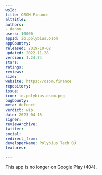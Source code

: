 ```yaml
---
wsId: 
title: OSOM Finance
altTitle: 
authors:
- danny
users: 10000
appId: io.polybius.osom
appCountry: 
released: 2019-10-02
updated: 2022-11-28
version: 1.24.74
stars: 
ratings: 
reviews: 
size: 
website: https://osom.finance
repository: 
issue: 
icon: io.polybius.osom.png
bugbounty: 
meta: defunct
verdict: wip
date: 2023-04-15
signer: 
reviewArchive: 
twitter: 
social: 
redirect_from: 
developerName: Polybius Tech OÜ
features: 

---
```


This app is no longer on Google Play (404).

